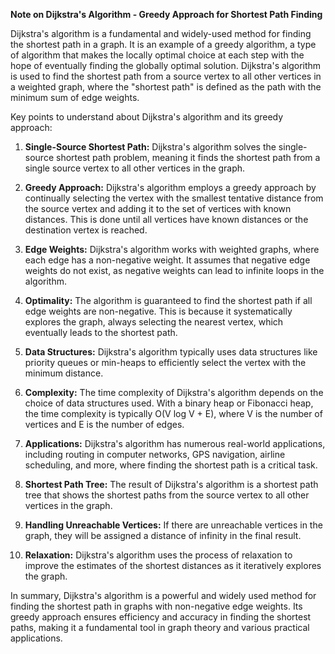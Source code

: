 **Note on Dijkstra's Algorithm - Greedy Approach for Shortest Path Finding**

Dijkstra's algorithm is a fundamental and widely-used method for finding the shortest path in a graph. It is an example of a greedy algorithm, a type of algorithm that makes the locally optimal choice at each step with the hope of eventually finding the globally optimal solution. Dijkstra's algorithm is used to find the shortest path from a source vertex to all other vertices in a weighted graph, where the "shortest path" is defined as the path with the minimum sum of edge weights.

Key points to understand about Dijkstra's algorithm and its greedy approach:

1. **Single-Source Shortest Path:** Dijkstra's algorithm solves the single-source shortest path problem, meaning it finds the shortest path from a single source vertex to all other vertices in the graph.

2. **Greedy Approach:** Dijkstra's algorithm employs a greedy approach by continually selecting the vertex with the smallest tentative distance from the source vertex and adding it to the set of vertices with known distances. This is done until all vertices have known distances or the destination vertex is reached.

3. **Edge Weights:** Dijkstra's algorithm works with weighted graphs, where each edge has a non-negative weight. It assumes that negative edge weights do not exist, as negative weights can lead to infinite loops in the algorithm.

4. **Optimality:** The algorithm is guaranteed to find the shortest path if all edge weights are non-negative. This is because it systematically explores the graph, always selecting the nearest vertex, which eventually leads to the shortest path.

5. **Data Structures:** Dijkstra's algorithm typically uses data structures like priority queues or min-heaps to efficiently select the vertex with the minimum distance.

6. **Complexity:** The time complexity of Dijkstra's algorithm depends on the choice of data structures used. With a binary heap or Fibonacci heap, the time complexity is typically O(V log V + E), where V is the number of vertices and E is the number of edges.

7. **Applications:** Dijkstra's algorithm has numerous real-world applications, including routing in computer networks, GPS navigation, airline scheduling, and more, where finding the shortest path is a critical task.

8. **Shortest Path Tree:** The result of Dijkstra's algorithm is a shortest path tree that shows the shortest paths from the source vertex to all other vertices in the graph.

9. **Handling Unreachable Vertices:** If there are unreachable vertices in the graph, they will be assigned a distance of infinity in the final result.

10. **Relaxation:** Dijkstra's algorithm uses the process of relaxation to improve the estimates of the shortest distances as it iteratively explores the graph.

In summary, Dijkstra's algorithm is a powerful and widely used method for finding the shortest path in graphs with non-negative edge weights. Its greedy approach ensures efficiency and accuracy in finding the shortest paths, making it a fundamental tool in graph theory and various practical applications.